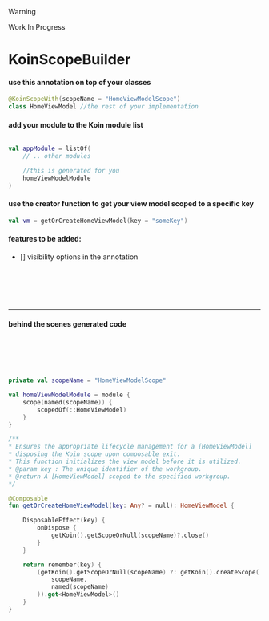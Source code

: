 >[!WARNING]
> Work In Progress
# KoinScopeBuilder


#### use this annotation on top of your classes

```kotlin
@KoinScopeWith(scopeName = "HomeViewModelScope")
class HomeViewModel //the rest of your implementation
```


#### add your module to the Koin module list
```kotlin

val appModule = listOf(
    // .. other modules

    //this is generated for you
    homeViewModelModule 
)
```

#### use the creator function to get your view model scoped to a specific key

```kotlin
val vm = getOrCreateHomeViewModel(key = "someKey")
```


#### features to be added:
- [] visibility options in the annotation
 

<br>
<br>
<br>
<br>

----

#### behind the scenes generated code

<br>
<br>
<br>

```kotlin

private val scopeName = "HomeViewModelScope"

val homeViewModelModule = module {
    scope(named(scopeName)) {
        scopedOf(::HomeViewModel)
    }
}

/**
* Ensures the appropriate lifecycle management for a [HomeViewModel]
* disposing the Koin scope upon composable exit.
* This function initializes the view model before it is utilized.
* @param key : The unique identifier of the workgroup.
* @return A [HomeViewModel] scoped to the specified workgroup.
*/

@Composable
fun getOrCreateHomeViewModel(key: Any? = null): HomeViewModel {

    DisposableEffect(key) {
        onDispose {
            getKoin().getScopeOrNull(scopeName)?.close()
        }
    }

    return remember(key) {
        (getKoin().getScopeOrNull(scopeName) ?: getKoin().createScope(
            scopeName,
            named(scopeName)
        )).get<HomeViewModel>()
    }
}

```

